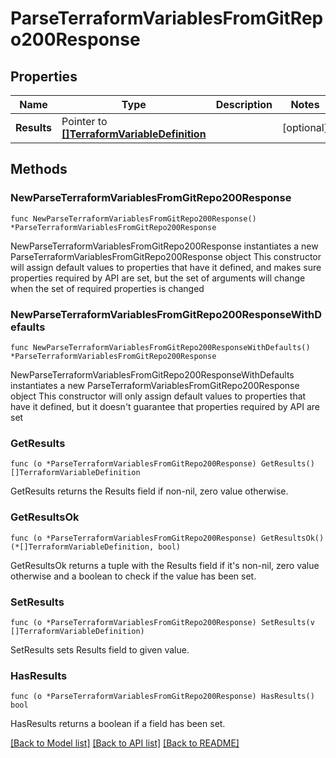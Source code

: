 # ParseTerraformVariablesFromGitRepo200Response

## Properties

Name | Type | Description | Notes
------------ | ------------- | ------------- | -------------
**Results** | Pointer to [**[]TerraformVariableDefinition**](TerraformVariableDefinition.md) |  | [optional] 

## Methods

### NewParseTerraformVariablesFromGitRepo200Response

`func NewParseTerraformVariablesFromGitRepo200Response() *ParseTerraformVariablesFromGitRepo200Response`

NewParseTerraformVariablesFromGitRepo200Response instantiates a new ParseTerraformVariablesFromGitRepo200Response object
This constructor will assign default values to properties that have it defined,
and makes sure properties required by API are set, but the set of arguments
will change when the set of required properties is changed

### NewParseTerraformVariablesFromGitRepo200ResponseWithDefaults

`func NewParseTerraformVariablesFromGitRepo200ResponseWithDefaults() *ParseTerraformVariablesFromGitRepo200Response`

NewParseTerraformVariablesFromGitRepo200ResponseWithDefaults instantiates a new ParseTerraformVariablesFromGitRepo200Response object
This constructor will only assign default values to properties that have it defined,
but it doesn't guarantee that properties required by API are set

### GetResults

`func (o *ParseTerraformVariablesFromGitRepo200Response) GetResults() []TerraformVariableDefinition`

GetResults returns the Results field if non-nil, zero value otherwise.

### GetResultsOk

`func (o *ParseTerraformVariablesFromGitRepo200Response) GetResultsOk() (*[]TerraformVariableDefinition, bool)`

GetResultsOk returns a tuple with the Results field if it's non-nil, zero value otherwise
and a boolean to check if the value has been set.

### SetResults

`func (o *ParseTerraformVariablesFromGitRepo200Response) SetResults(v []TerraformVariableDefinition)`

SetResults sets Results field to given value.

### HasResults

`func (o *ParseTerraformVariablesFromGitRepo200Response) HasResults() bool`

HasResults returns a boolean if a field has been set.


[[Back to Model list]](../README.md#documentation-for-models) [[Back to API list]](../README.md#documentation-for-api-endpoints) [[Back to README]](../README.md)


